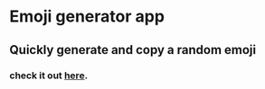 # Emoji generator app

## Quickly generate and copy a random emoji

### check it out [here](https://rtabulov.github.io/emoji-generator).
